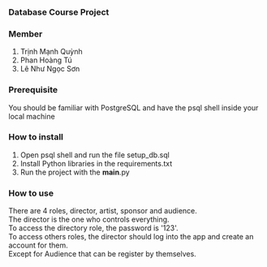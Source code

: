 ### Database Course Project

### Member
1. Trịnh Mạnh Quỳnh
2. Phan Hoàng Tú
3. Lê Như Ngọc Sơn

### Prerequisite
You should be familiar with PostgreSQL and have the psql shell inside your local machine

### How to install
1. Open psql shell and run the file setup_db.sql
2. Install Python libraries in the requirements.txt
3. Run the project with the __main__.py

### How to use
There are 4 roles, director, artist, sponsor and audience. <br>
The director is the one who controls everything. <br>
To access the directory role, the password is '123'. <br>
To access others roles, the director should log into the app and create an account for them. <br>
Except for Audience that can be register by themselves. <br>
